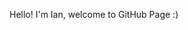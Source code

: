 Hello! I'm Ian, welcome to GitHub Page :)

<!---
IandominusRex/IandominusRex is a ✨ special ✨ repository because its `README.md` (this file) appears on your GitHub profile.
You can click the Preview link to take a look at your changes.
--->

